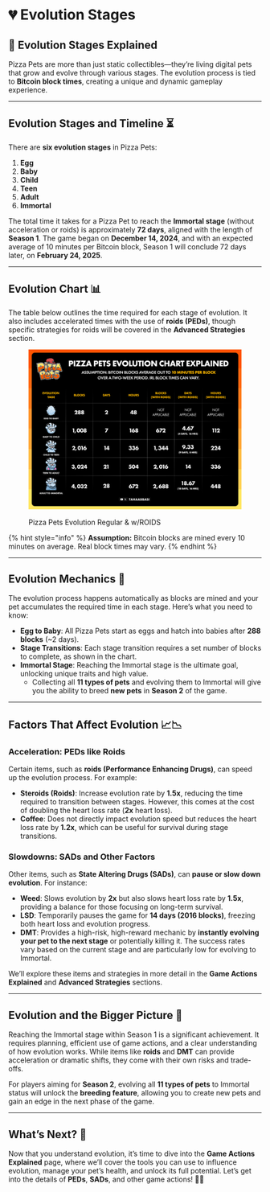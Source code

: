 # 💔 Evolution Stages

## 🌟 Evolution Stages Explained

Pizza Pets are more than just static collectibles—they’re living digital pets that grow and evolve through various stages. The evolution process is tied to **Bitcoin block times**, creating a unique and dynamic gameplay experience.

***

## Evolution Stages and Timeline ⏳

There are **six evolution stages** in Pizza Pets:

1. **Egg**
2. **Baby**
3. **Child**
4. **Teen**
5. **Adult**
6. **Immortal**

The total time it takes for a Pizza Pet to reach the **Immortal stage** (without acceleration or roids) is approximately **72 days**, aligned with the length of **Season 1**. The game began on **December 14, 2024**, and with an expected average of 10 minutes per Bitcoin block, Season 1 will conclude 72 days later, on **February 24, 2025**.

***

## Evolution Chart 📊

The table below outlines the time required for each stage of evolution. It also includes accelerated times with the use of **roids (PEDs)**, though specific strategies for roids will be covered in the **Advanced Strategies** section.

<figure><img src="../.gitbook/assets/Pizza Pets Evolution Chart Explained.png" alt=""><figcaption><p>Pizza Pets Evolution Regular &#x26; w/ROIDS</p></figcaption></figure>

{% hint style="info" %}
**Assumption:** Bitcoin blocks are mined every 10 minutes on average. Real block times may vary.
{% endhint %}

***

## Evolution Mechanics 🔧

The evolution process happens automatically as blocks are mined and your pet accumulates the required time in each stage. Here’s what you need to know:

* **Egg to Baby**: All Pizza Pets start as eggs and hatch into babies after **288 blocks** (\~2 days).
* **Stage Transitions**: Each stage transition requires a set number of blocks to complete, as shown in the chart.
* **Immortal Stage**: Reaching the Immortal stage is the ultimate goal, unlocking unique traits and high value.  
    - Collecting all **11 types of pets** and evolving them to Immortal will give you the ability to breed **new pets** in **Season 2** of the game.

***

## Factors That Affect Evolution 📈📉

### Acceleration: PEDs like Roids

Certain items, such as **roids (Performance Enhancing Drugs)**, can speed up the evolution process. For example:

* **Steroids (Roids)**: Increase evolution rate by **1.5x**, reducing the time required to transition between stages. However, this comes at the cost of doubling the heart loss rate (**2x** heart loss).  
* **Coffee**: Does not directly impact evolution speed but reduces the heart loss rate by **1.2x**, which can be useful for survival during stage transitions.

### Slowdowns: SADs and Other Factors

Other items, such as **State Altering Drugs (SADs)**, can **pause or slow down evolution**. For instance:

* **Weed**: Slows evolution by **2x** but also slows heart loss rate by **1.5x**, providing a balance for those focusing on long-term survival.  
* **LSD**: Temporarily pauses the game for **14 days (2016 blocks)**, freezing both heart loss and evolution progress.  
* **DMT**: Provides a high-risk, high-reward mechanic by **instantly evolving your pet to the next stage** or potentially killing it. The success rates vary based on the current stage and are particularly low for evolving to Immortal.

We’ll explore these items and strategies in more detail in the **Game Actions Explained** and **Advanced Strategies** sections.

***

## Evolution and the Bigger Picture 🌟

Reaching the Immortal stage within Season 1 is a significant achievement. It requires planning, efficient use of game actions, and a clear understanding of how evolution works. While items like **roids** and **DMT** can provide acceleration or dramatic shifts, they come with their own risks and trade-offs.

For players aiming for **Season 2**, evolving all **11 types of pets** to Immortal status will unlock the **breeding feature**, allowing you to create new pets and gain an edge in the next phase of the game.

***

## What’s Next? 🧐

Now that you understand evolution, it’s time to dive into the **Game Actions Explained** page, where we’ll cover the tools you can use to influence evolution, manage your pet’s health, and unlock its full potential. Let’s get into the details of **PEDs**, **SADs**, and other game actions! 🍕🐾